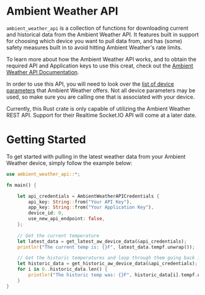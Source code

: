 # Ambient Weather API

`ambient_weather_api` is a collection of functions for downloading current and historical data from the Ambient Weather API. It features built in support for choosing which device you want to pull data from, and has (some) safety measures built in to avoid hitting Ambient Weather's rate limits. 

To learn more about how the Ambient Weather API works, and to obtain the required API and Application keys to use this creat, check out the [Ambient Weather API Documentation](https://ambientweather.docs.apiary.io).

In order to use this API, you will need to look over the [list of device parameters](https://github.com/ambient-weather/api-docs/wiki/Device-Data-Specs) that Ambient Weather offers. Not all device parameters may be used, so make sure you are calling one that is associated with your device.

Currently, this Rust crate is only capable of utilizing the Ambient Weather REST API. Support for their Realtime Socket.IO API will come at a later date.

# Getting Started

To get started with pulling in the latest weather data from your Ambient Weather device, simply follow the example below:

```Rust
use ambient_weather_api::*;

fn main() {

    let api_credentials = AmbientWeatherAPICredentials {
        api_key: String::from("Your API Key"),
        app_key: String::from("Your Application Key"),
        device_id: 0,
        use_new_api_endpoint: false,
    };
    
    // Get the current temperature
    let latest_data = get_latest_aw_device_data(&api_credentials);
    println!("The current temp is: {}F", latest_data.tempf.unwrap());

    // Get the historic temperatures and loop through them going back in time
    let historic_data = get_historic_aw_device_data(&api_credentials);
    for i in 0..historic_data.len() {
        println!("The historic temp was: {}F", historic_data[i].tempf.unwrap());
    }
}
```